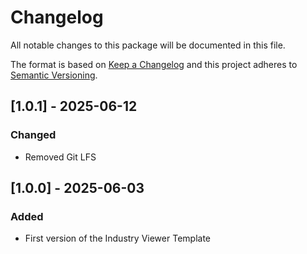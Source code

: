 # Changelog

All notable changes to this package will be documented in this file.

The format is based on [Keep a Changelog](http://keepachangelog.com/en/1.0.0/)
and this project adheres to [Semantic Versioning](http://semver.org/spec/v2.0.0.html).

## [1.0.1] - 2025-06-12

### Changed
- Removed Git LFS


## [1.0.0] - 2025-06-03

### Added
- First version of the Industry Viewer Template
